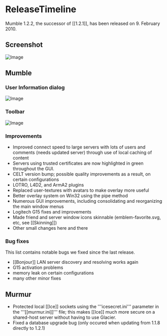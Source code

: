 # ReleaseTimeline

Mumble 1.2.2, the successor of [[1.2.1]], has been released on 9. February 2010.

## Screenshot 
![Image](my_mumble_full_snap_122.png)

## Mumble 

### User Information dialog 
![Image](user_information.png)


### Toolbar 
![Image](toolbar.png)


### Improvements 

* Improved connect speed to large servers with lots of users and comments (needs updated server) through use of local caching of content
* Servers using trusted certificates are now highlighted in green throughout the GUI.
* CELT version bump; possible quality improvements as a result, on certain configurations
* LOTRO, L4D2, and ArmA2 plugins
* Replaced user-textures with avatars to make overlay more useful
* Better overlay system on Win32 using the pipe method
* Numerous GUI improvements, including consolidating and reorganizing the main window menus
* Logitech G15 fixes and improvements
* Made friend and server window icons skinnable (emblem-favorite.svg, etc, see [[Skinning]])
* Other small changes here and there

### Bug fixes 

This list contains notable bugs we fixed since the last release.

* [[Bonjour]] LAN server discovery and resolving works again
* G15 activation problems
* memory leak on certain configurations
* many other minor fixes

## Murmur 

* Protected local [[Ice]] sockets using the '''icesecret.ini''' parameter in the '''[[murmur.ini]]''' file; this  makes [[Ice]] much more secure on a shared-host server without having to use Glacier.
* Fixed a database upgrade bug (only occured when updating from 1.1.8 directly to 1.2.1)



